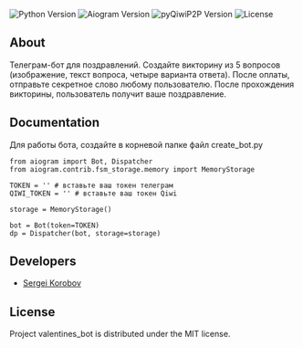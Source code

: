 <img src="https://img.shields.io/badge/Engine-Python%203.11%20-blue" alt="Python Version"> <img src="https://img.shields.io/badge/Engine-Aiogram%202.24-blue" alt="Aiogram Version"> <img src="https://img.shields.io/badge/Engine-pyQiwiP2P%202.0.6-orange" alt="pyQiwiP2P Version"> <img src="https://img.shields.io/badge/License-MIT%20-brightgreen" alt="License">

## About

Телеграм-бот для поздравлений. Создайте викторину из 5 вопросов (изображение, текст вопроса, четыре варианта ответа). После оплаты, отправьте секретное слово любому пользователю. После прохождения викторины, пользователь получит ваше поздравление.

## Documentation

Для работы бота, создайте в корневой папке файл create_bot.py
```
from aiogram import Bot, Dispatcher
from aiogram.contrib.fsm_storage.memory import MemoryStorage

TOKEN = '' # вставьте ваш токен телеграм
QIWI_TOKEN = '' # вставьте ваш токен Qiwi

storage = MemoryStorage()

bot = Bot(token=TOKEN)
dp = Dispatcher(bot, storage=storage)
```

## Developers

- [Sergei Korobov](https://github.com/sergeicastle)

## License

Project valentines_bot is distributed under the MIT license.
